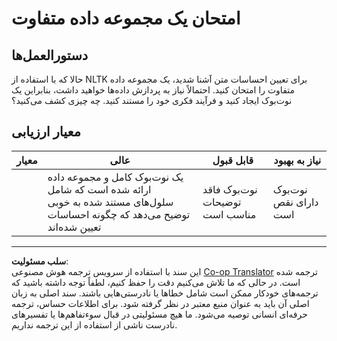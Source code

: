 <!--
CO_OP_TRANSLATOR_METADATA:
{
  "original_hash": "daf144daa552da6a7d442aff6f3e77d8",
  "translation_date": "2025-09-04T00:59:59+00:00",
  "source_file": "6-NLP/5-Hotel-Reviews-2/assignment.md",
  "language_code": "fa"
}
-->
# امتحان یک مجموعه داده متفاوت

## دستورالعمل‌ها

حالا که با استفاده از NLTK برای تعیین احساسات متن آشنا شدید، یک مجموعه داده متفاوت را امتحان کنید. احتمالاً نیاز به پردازش داده‌ها خواهید داشت، بنابراین یک نوت‌بوک ایجاد کنید و فرآیند فکری خود را مستند کنید. چه چیزی کشف می‌کنید؟

## معیار ارزیابی

| معیار       | عالی                                                                                                           | قابل قبول                              | نیاز به بهبود          |
| ----------- | ------------------------------------------------------------------------------------------------------------- | --------------------------------------- | ---------------------- |
|             | یک نوت‌بوک کامل و مجموعه داده ارائه شده است که شامل سلول‌های مستند شده به خوبی توضیح می‌دهد که چگونه احساسات تعیین شده‌اند | نوت‌بوک فاقد توضیحات مناسب است         | نوت‌بوک دارای نقص است |

---

**سلب مسئولیت**:  
این سند با استفاده از سرویس ترجمه هوش مصنوعی [Co-op Translator](https://github.com/Azure/co-op-translator) ترجمه شده است. در حالی که ما تلاش می‌کنیم دقت را حفظ کنیم، لطفاً توجه داشته باشید که ترجمه‌های خودکار ممکن است شامل خطاها یا نادرستی‌هایی باشند. سند اصلی به زبان اصلی آن باید به عنوان منبع معتبر در نظر گرفته شود. برای اطلاعات حساس، ترجمه حرفه‌ای انسانی توصیه می‌شود. ما هیچ مسئولیتی در قبال سوءتفاهم‌ها یا تفسیرهای نادرست ناشی از استفاده از این ترجمه نداریم.